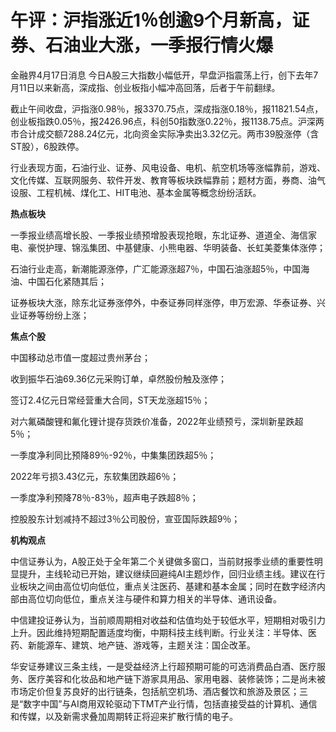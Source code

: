 # 午评：沪指涨近1％创逾9个月新高，证券、石油业大涨，一季报行情火爆

金融界4月17日消息 今日A股三大指数小幅低开，早盘沪指震荡上行，创下去年7月11日以来新高，深成指、创业板指小幅冲高回落，后者于午前翻绿。

截止午间收盘，沪指涨0.98％，报3370.75点，深成指涨0.18％，报11821.54点，创业板指跌0.05％，报2426.96点，科创50指数涨0.22％，报1138.75点。沪深两市合计成交额7288.24亿元，北向资金实际净卖出3.32亿元。两市39股涨停（含ST股），6股跌停。

行业表现方面，石油行业、证券、风电设备、电机、航空机场等涨幅靠前，游戏、文化传媒、互联网服务、软件开发、教育等板块跌幅靠前；题材方面，券商、油气设服、工程机械、煤化工、HIT电池、基本金属等概念纷纷活跃。

**热点板块**

一季报业绩高增长股、一季报业绩预增股表现抢眼，东北证券、道道全、海信家电、豪悦护理、锦泓集团、中基健康、小熊电器、华明装备、长虹美菱集体涨停；

石油行业走高，新潮能源涨停，广汇能源涨超7％，中国石油涨超5％，中国海油、中国石化紧随其后；

证券板块大涨，除东北证券涨停外，中泰证券同样涨停，申万宏源、华泰证券、兴业证券等纷纷上涨；

**焦点个股**

中国移动总市值一度超过贵州茅台；

收到振华石油69.36亿元采购订单，卓然股份触及涨停；

签订2.4亿元日常经营重大合同，ST天龙涨超15％；

对六氟磷酸锂和氟化锂计提存货跌价准备，2022年业绩预亏，深圳新星跌超5％；

一季度净利同比预降89％-92％，中集集团跌超5％；

2022年亏损3.43亿元，东软集团跌超6％；

一季度净利预降78％-83％，超声电子跌超8％；

控股股东计划减持不超过3％公司股份，宣亚国际跌超9％；

**机构观点**

中信证券认为，A股正处于全年第二个关键做多窗口，当前财报季业绩的重要性明显提升，主线轮动已开始，建议继续回避纯AI主题炒作，回归业绩主线。建议在行业板块之间由高位切向低位，重点关注医药、基建和基本金属；同时在数字经济内部由高位切向低位，重点关注与硬件和算力相关的半导体、通讯设备。

中信建投证券认为，当前顺周期相对收益和估值均处于较低水平，短期相对吸引力上升。因此维持短期配置适度均衡，中期科技主线判断。行业关注：半导体、医药、新能源车、建筑、地产链、游戏等，主题关注：国企改革。

华安证券建议三条主线，一是受益经济上行超预期可能的可选消费品白酒、医疗服务、医疗美容和化妆品和地产链下游家具用品、家用电器、装修装饰；二是尚未被市场定价但复苏良好的出行链条，包括航空机场、酒店餐饮和旅游及景区；三是“数字中国”与AI商用双轮驱动下TMT产业行情，包括直接受益的计算机、通信和传媒，以及新需求叠加周期转正将迎来扩散行情的电子。

